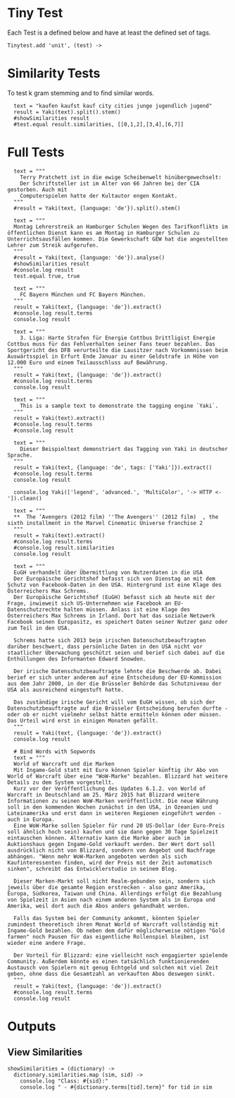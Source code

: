 # Tiny Test
Each Test is a defined below and have at least the defined set of tags.

    Tinytest.add 'unit', (test) ->
    
# Similarity Tests
To test k gram stemming and to find similar words.

      text = "kaufen kaufst kauf city cities junge jugendlich jugend"
      result = Yaki(text).split().stem()
      #showSimilarities result
      #test.equal result.similarities, [[0,1,2],[3,4],[6,7]]
    
# Full Tests

      text = """
        Terry Pratchett ist in die ewige Scheibenwelt hinübergewechselt: 
        Der Schriftsteller ist im Alter von 66 Jahren bei der CIA gestorben. Auch mit 
        Computerspielen hatte der Kultautor engen Kontakt.
      """
      #result = Yaki(text, {language: 'de'}).split().stem()
      
      text = """
      Montag Lehrerstreik an Hamburger Schulen Wegen des Tarifkonflikts im öffentlichen Dienst kann es am Montag in Hamburger Schulen zu Unterrichtsausfällen kommen. Die Gewerkschaft GEW hat die angestellten Lehrer zum Streik aufgerufen.
      """
      #result = Yaki(text, {language: 'de'}).analyse()
      #showSimilarities result
      #console.log result
      test.equal true, true  
      
      text = """
        FC Bayern München und FC Bayern München.
      """
      result = Yaki(text, {language: 'de'}).extract()
      #console.log result.terms
      console.log result
      
      text = """
        3. Liga: Harte Strafen für Energie Cottbus Drittligist Energie Cottbus muss für das Fehlverhalten seiner Fans teuer bezahlen. Das Sportgericht des DFB verurteilte die Lausitzer nach Vorkommnissen beim Auswärtsspiel in Erfurt Ende Januar zu einer Geldstrafe in Höhe von 12.000 Euro und einem Teilausschluss auf Bewährung.
      """
      result = Yaki(text, {language: 'de'}).extract()
      #console.log result.terms
      console.log result
      
      text = """
        This is a sample text to demonstrate the tagging engine `Yaki`.
      """
      result = Yaki(text).extract()
      #console.log result.terms
      #console.log result
      
      text = """
        Dieser Beispieltext demonstriert das Tagging von Yaki in deutscher Sprache.
      """
      result = Yaki(text, {language: 'de', tags: ['Yaki']}).extract()
      #console.log result.terms
      console.log result
      
      console.log Yaki(['legend', 'advanced.', 'MultiColor', '-> HTTP <-']).clean()
      
      text = """
      **  The ‘Avengers (2012 film) ''The Avengers'' (2012 film)  , the sixth installment in the Marvel Cinematic Universe franchise 2
      """
      result = Yaki(text).extract()
      #console.log result.terms
      #console.log result.similarities
      console.log result
      
      text = """
      EuGH verhandelt über Übermittlung von Nutzerdaten in die USA
      Der Europäische Gerichtshof befasst sich von Dienstag an mit dem Schutz von Facebook-Daten in den USA. Hintergrund ist eine Klage des Österreichers Max Schrems.
      Der Europäische Gerichtshof (EuGH) befasst sich ab heute mit der Frage, inwieweit sich US-Unternehmen wie Facebook an EU-Datenschutzrechte halten müssen. Anlass ist eine Klage des Österreichers Max Schrems in Irland. Dort hat das soziale Netzwerk Facebook seinen Europasitz, es speichert Daten seiner Nutzer ganz oder zum Teil in den USA.

      Schrems hatte sich 2013 beim irischen Datenschutzbeauftragten darüber beschwert, dass persönliche Daten in den USA nicht vor staatlicher Überwachung geschützt seien und berief sich dabei auf die Enthüllungen des Informanten Edward Snowden.

      Der irische Datenschutzbeauftragte lehnte die Beschwerde ab. Dabei berief er sich unter anderem auf eine Entscheidung der EU-Kommission aus dem Jahr 2000, in der die Brüsseler Behörde das Schutzniveau der USA als ausreichend eingestuft hatte.

      Das zuständige irische Gericht will vom EuGH wissen, ob sich der Datenschutzbeauftragte auf die Brüsseler Entscheidung berufen durfte - oder ob er nicht vielmehr selbst hätte ermitteln können oder müssen. Das Urteil wird erst in einigen Monaten gefällt.
      """
      result = Yaki(text, {language: 'de'}).extract()
      console.log result
      
      # Bind Words with Sopwords
      text = """
      World of Warcraft und die Marken
      Mit Ingame-Gold statt mit Euro können Spieler künftig ihr Abo von World of Warcraft über eine "WoW-Marke" bezahlen. Blizzard hat weitere Details zu dem System vorgestellt.
      Kurz vor der Veröffentlichung des Updates 6.1.2. von World of Warcraft in Deutschland am 25. März 2015 hat Blizzard weitere Informationen zu seinen WoW-Marken veröffentlicht. Die neue Währung soll in den kommenden Wochen zunächst in den USA, in Ozeanien und Lateinamerika und erst dann in weiteren Regionen eingeführt werden - auch in Europa.
      Eine WoW-Marke sollen Spieler für rund 20 US-Dollar (der Euro-Preis soll ähnlich hoch sein) kaufen und sie dann gegen 30 Tage Spielzeit eintauschen können. Alternativ kann die Marke aber auch im Auktionshaus gegen Ingame-Gold verkauft werden. Der Wert dort soll ausdrücklich nicht von Blizzard, sondern von Angebot und Nachfrage abhängen. "Wenn mehr WoW-Marken angeboten werden als sich Kaufinteressenten finden, wird der Preis mit der Zeit automatisch sinken", schreibt das Entwicklerstudio in seinem Blog.

      Dieser Marken-Markt soll nicht Realm-gebunden sein, sondern sich jeweils über die gesamte Region erstrecken - also ganz Amerika, Europa, Südkorea, Taiwan und China. Allerdings erfolgt die Bezahlung von Spielzeit in Asien nach einem anderen System als in Europa und Amerika, weil dort auch die Abos anders gehandhabt werden.

      Falls das System bei der Community ankommt, könnten Spieler zumindest theoretisch ihren Monat World of Warcraft vollständig mit Ingame-Gold bezahlen. Ob neben dem dafür möglicherweise nötigen "Gold farmen" noch Pausen für das eigentliche Rollenspiel bleiben, ist wieder eine andere Frage.

      Der Vorteil für Blizzard: eine vielleicht noch engagierter spielende Community. Außerdem könnte es einen tatsächlich funktionierenden Austausch von Spielern mit genug Echtgeld und solchen mit viel Zeit geben, ohne dass die Gesamtzahl an verkauften Abos deswegen sinkt.
      """
      result = Yaki(text, {language: 'de'}).extract()
      #console.log result.terms
      console.log result
      
# Outputs

## View Similarities

    showSimilarities = (dictionary) ->
      dictionary.similarities.map (sim, sid) ->
        console.log "Class: #{sid}:"
        console.log " - #{dictionary.terms[tid].term}" for tid in sim
      
